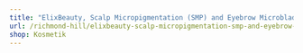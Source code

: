 ```yaml
---
title: "ElixBeauty, Scalp Micropigmentation (SMP) and Eyebrow Microblading"
url: /richmond-hill/elixbeauty-scalp-micropigmentation-smp-and-eyebrow-microblading/
shop: Kosmetik
---
```

